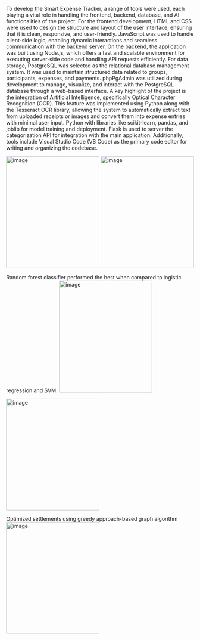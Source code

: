 To develop the Smart Expense Tracker, a range of tools were used, each playing a vital role in handling the frontend, backend, database, and AI functionalities of the project.
For the frontend development, HTML and CSS were used to design the structure and layout of the user interface, ensuring that it is clean, responsive, and user-friendly. JavaScript was used to handle client-side logic, enabling dynamic interactions and seamless communication with the backend server.
On the backend, the application was built using Node.js, which offers a fast and scalable environment for executing server-side code and handling API requests efficiently.
For data storage, PostgreSQL was selected as the relational database management system. It was used to maintain structured data related to groups, participants, expenses, and payments. phpPgAdmin was utilized during development to manage, visualize, and interact with the PostgreSQL database through a web-based interface.
A key highlight of the project is the integration of Artificial Intelligence, specifically Optical Character Recognition (OCR). This feature was implemented using Python along with the Tesseract OCR library, allowing the system to automatically extract text from uploaded receipts or images and convert them into expense entries with minimal user input.
Python with libraries like scikit-learn, pandas, and joblib for model training and deployment. Flask is used to server the categorization API for integration with the main application.
Additionally, tools include Visual Studio Code (VS Code) as the primary code editor for writing and organizing the codebase.

<img width="250" height="300" alt="image" src="https://github.com/user-attachments/assets/e6b1e520-2f72-4a8a-b198-c491438c9eff" />

<img width="250" height="300" alt="image" src="https://github.com/user-attachments/assets/dc983b12-c58e-4f98-a163-aa751cdfe00b" />

Random forest classifier performed the best when compared to logistic regression and SVM.
<img width="250" height="300" alt="image" src="https://github.com/user-attachments/assets/3878705d-1ec0-48fd-ba3e-278b54f255d8" />


<img width="250" height="300" alt="image" src="https://github.com/user-attachments/assets/c85ff0b8-63fe-4074-9585-86b0db3bb0e2" />

Optimized settlements using greedy approach-based graph algorithm
<img width="250" height="300" alt="image" src="https://github.com/user-attachments/assets/e4bda51a-1454-4896-ac7e-1587aad21bc0" />







